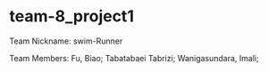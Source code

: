 # team-8_project1

Team Nickname: swim-Runner

Team Members:
Fu, Biao;
Tabatabaei Tabrizi;
Wanigasundara, Imali;
